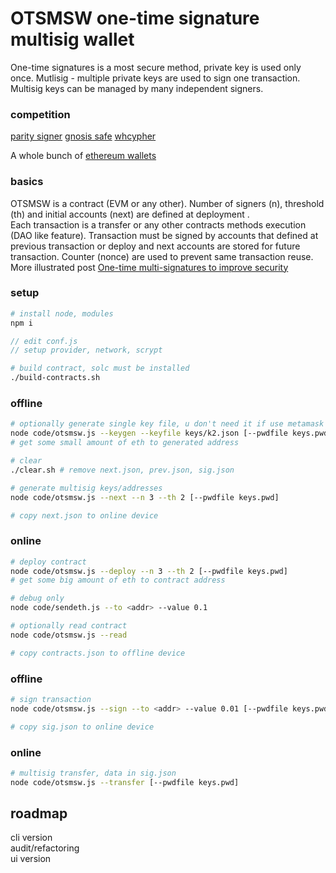 # OTSMSW one-time signature multisig wallet
One-time signatures is a most secure method, private key is used only once. Mutlisig - multiple private keys are used to sign one transaction. Multisig keys can be managed by many independent signers.

### competition
[parity signer](https://www.parity.io/technologies/signer/)
[gnosis safe](https://gnosis-safe.io/)
[whcypher](https://www.whalesheaven.com/whcypher)

A whole bunch of [ethereum wallets](https://ethereum.org/nl/wallets/find-wallet/)

### basics
OTSMSW is a contract (EVM or any other). Number of signers (n), threshold (th) and initial accounts (next) are defined at deployment .  
Each transaction is a transfer or any other contracts methods execution (DAO like feature). Transaction must be signed by accounts that defined at previous transaction or deploy and next accounts are stored for future transaction. Counter (nonce) are used to prevent same transaction reuse.
More illustrated post [One-time multi-signatures to improve security](https://medium.com/p/7b8ff6cd3878)


### setup
```bash
# install node, modules
npm i
```
```js
// edit conf.js
// setup provider, network, scrypt
```
```bash
# build contract, solc must be installed
./build-contracts.sh
```
### offline
```bash
# optionally generate single key file, u don't need it if use metamask or similar
node code/otsmsw.js --keygen --keyfile keys/k2.json [--pwdfile keys.pwd]
# get some small amount of eth to generated address

# clear 
./clear.sh # remove next.json, prev.json, sig.json

# generate multisig keys/addresses
node code/otsmsw.js --next --n 3 --th 2 [--pwdfile keys.pwd]

# copy next.json to online device
```

### online
```bash
# deploy contract
node code/otsmsw.js --deploy --n 3 --th 2 [--pwdfile keys.pwd]
# get some big amount of eth to contract address

# debug only
node code/sendeth.js --to <addr> --value 0.1

# optionally read contract
node code/otsmsw.js --read

# copy contracts.json to offline device
```

### offline
```bash
# sign transaction
node code/otsmsw.js --sign --to <addr> --value 0.01 [--pwdfile keys.pwd]

# copy sig.json to online device
```

### online
```bash
# multisig transfer, data in sig.json
node code/otsmsw.js --transfer [--pwdfile keys.pwd]
```

## roadmap
cli version  
audit/refactoring  
ui version  
